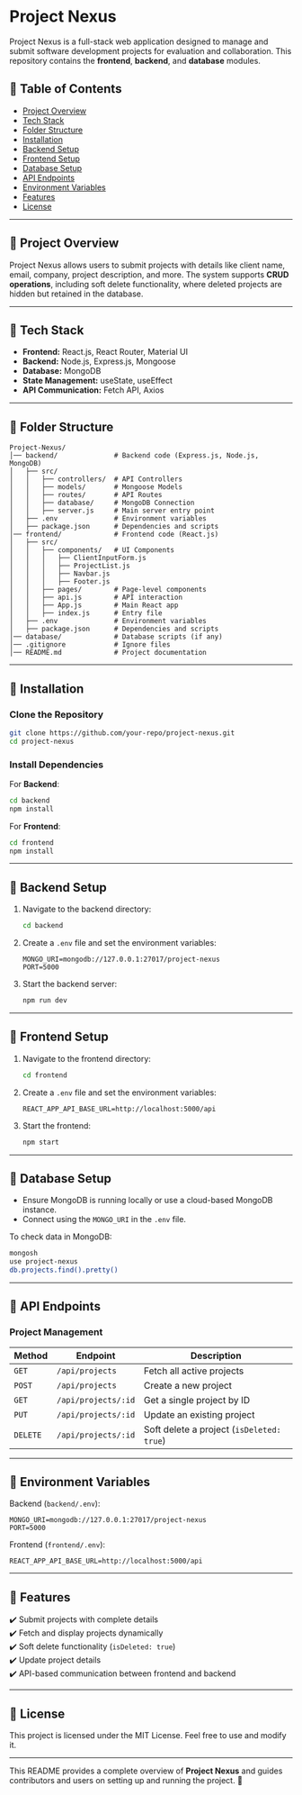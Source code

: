 # Project Nexus

Project Nexus is a full-stack web application designed to manage and submit software development projects for evaluation and collaboration. This repository contains the **frontend**, **backend**, and **database** modules.

## 📌 Table of Contents

- [Project Overview](#project-overview)
- [Tech Stack](#tech-stack)
- [Folder Structure](#folder-structure)
- [Installation](#installation)
- [Backend Setup](#backend-setup)
- [Frontend Setup](#frontend-setup)
- [Database Setup](#database-setup)
- [API Endpoints](#api-endpoints)
- [Environment Variables](#environment-variables)
- [Features](#features)
- [License](#license)

---

## 📌 Project Overview

Project Nexus allows users to submit projects with details like client name, email, company, project description, and more. The system supports **CRUD operations**, including soft delete functionality, where deleted projects are hidden but retained in the database.

---

## 📌 Tech Stack

- **Frontend:** React.js, React Router, Material UI
- **Backend:** Node.js, Express.js, Mongoose
- **Database:** MongoDB
- **State Management:** useState, useEffect
- **API Communication:** Fetch API, Axios

---

## 📌 Folder Structure

```
Project-Nexus/
│── backend/              # Backend code (Express.js, Node.js, MongoDB)
│   ├── src/
│   │   ├── controllers/  # API Controllers
│   │   ├── models/       # Mongoose Models
│   │   ├── routes/       # API Routes
│   │   ├── database/     # MongoDB Connection
│   │   ├── server.js     # Main server entry point
│   ├── .env              # Environment variables
│   ├── package.json      # Dependencies and scripts
│── frontend/             # Frontend code (React.js)
│   ├── src/
│   │   ├── components/   # UI Components
│   │   │   ├── ClientInputForm.js
│   │   │   ├── ProjectList.js
│   │   │   ├── Navbar.js
│   │   │   ├── Footer.js
│   │   ├── pages/        # Page-level components
│   │   ├── api.js        # API interaction
│   │   ├── App.js        # Main React app
│   │   ├── index.js      # Entry file
│   ├── .env              # Environment variables
│   ├── package.json      # Dependencies and scripts
│── database/             # Database scripts (if any)
│── .gitignore            # Ignore files
│── README.md             # Project documentation
```

---

## 📌 Installation

### Clone the Repository
```sh
git clone https://github.com/your-repo/project-nexus.git
cd project-nexus
```

### Install Dependencies
For **Backend**:
```sh
cd backend
npm install
```

For **Frontend**:
```sh
cd frontend
npm install
```

---

## 📌 Backend Setup

1. Navigate to the backend directory:
   ```sh
   cd backend
   ```

2. Create a `.env` file and set the environment variables:
   ```
   MONGO_URI=mongodb://127.0.0.1:27017/project-nexus
   PORT=5000
   ```

3. Start the backend server:
   ```sh
   npm run dev
   ```

---

## 📌 Frontend Setup

1. Navigate to the frontend directory:
   ```sh
   cd frontend
   ```

2. Create a `.env` file and set the environment variables:
   ```
   REACT_APP_API_BASE_URL=http://localhost:5000/api
   ```

3. Start the frontend:
   ```sh
   npm start
   ```

---

## 📌 Database Setup

- Ensure MongoDB is running locally or use a cloud-based MongoDB instance.
- Connect using the `MONGO_URI` in the `.env` file.

To check data in MongoDB:
```sh
mongosh
use project-nexus
db.projects.find().pretty()
```

---

## 📌 API Endpoints

### Project Management

| Method | Endpoint | Description |
|--------|---------|-------------|
| `GET` | `/api/projects` | Fetch all active projects |
| `POST` | `/api/projects` | Create a new project |
| `GET` | `/api/projects/:id` | Get a single project by ID |
| `PUT` | `/api/projects/:id` | Update an existing project |
| `DELETE` | `/api/projects/:id` | Soft delete a project (`isDeleted: true`) |

---

## 📌 Environment Variables

Backend (`backend/.env`):
```
MONGO_URI=mongodb://127.0.0.1:27017/project-nexus
PORT=5000
```

Frontend (`frontend/.env`):
```
REACT_APP_API_BASE_URL=http://localhost:5000/api
```

---

## 📌 Features

✔️ Submit projects with complete details  
✔️ Fetch and display projects dynamically  
✔️ Soft delete functionality (`isDeleted: true`)  
✔️ Update project details  
✔️ API-based communication between frontend and backend  

---

## 📌 License

This project is licensed under the MIT License. Feel free to use and modify it.

---

This README provides a complete overview of **Project Nexus** and guides contributors and users on setting up and running the project. 🚀
